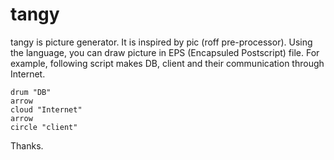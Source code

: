tangy
=====

tangy is picture generator.
It is inspired by pic (roff pre-processor).
Using the language, you can draw picture in EPS (Encapsuled Postscript) file.
For example, following script makes DB, client and their communication
through Internet.

    drum "DB"
    arrow
    cloud "Internet"
    arrow
    circle "client"

Thanks.

